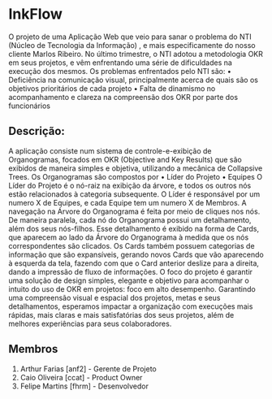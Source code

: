 #  InkFlow

O projeto de uma Aplicação Web que veio para sanar o problema do NTI (Núcleo de Tecnologia da Informação) , e mais especificamente do nosso cliente Marlos Ribeiro. No último trimestre, o NTI adotou a metodologia OKR em seus projetos, e vêm enfrentando uma série de dificuldades na execução dos mesmos.
Os problemas enfrentados pelo NTI são:
•	Deficiência na comunicação visual, principalmente acerca de quais são os objetivos prioritários de cada projeto
•	Falta de dinamismo no acompanhamento e clareza na compreensão dos OKR por parte dos funcionários

## Descrição:
A aplicação consiste num sistema de controle-e-exibição de Organogramas, focados em OKR (Objective and Key Results) que são exibidos de maneira simples e objetiva, utilizando a mecânica de Collapsive Trees.
Os Organogramas são compostos por 
•	Líder do Projeto
•	Equipes 
O Líder do Projeto é o nó-raiz na exibição da árvore, e todos os outros nós estão relacionados à categoria subsequente. O Líder é responsável por um numero X de Equipes, e cada Equipe tem um numero X de Membros.
A navegação na Árvore do Organograma é feita por meio de cliques nos nós.
De maneira paralela, cada nó do Organograma possui um detalhamento, além dos seus nós-filhos. Esse detalhamento é exibido na forma de Cards, que aparecem ao lado da Árvore do Organograma à medida que os nós correspondentes são clicados. Os Cards também possuem categorias de informação que são expansíveis, gerando novos Cards que vão aparecendo à esquerda da tela, fazendo com que o Card anterior deslize para a direita, dando a impressão de fluxo de informações.
O foco do projeto é garantir uma solução de design simples, elegante e objetivo para acompanhar o intuito do uso de OKR em projetos: foco em alto desempenho. Garantindo uma compreensão visual e espacial dos projetos, metas e seus detalhamentos, esperamos impactar a organização com execuções mais rápidas, mais claras e mais satisfatórias dos seus projetos, além de melhores experiências para seus colaboradores.

## Membros
  1. Arthur Farias [anf2] - Gerente de Projeto
  2. Caio Oliveira [ccat] - Product Owner
  3. Felipe Martins [fhrm] - Desenvolvedor


